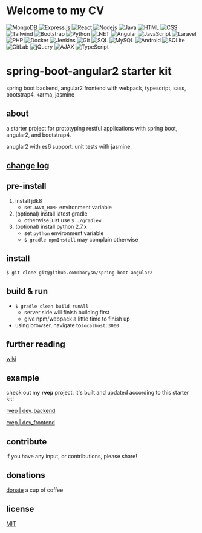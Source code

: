 # Welcome to my CV
![MongoDB](https://img.shields.io/badge/-MongoDB-black?style=flat-square&logo=mongodb)
![Express.js](https://img.shields.io/badge/-Express.js-black?style=flat-square&logo=express)
![React](https://img.shields.io/badge/-React-black?style=flat-square&logo=react)
![Nodejs](https://img.shields.io/badge/-Nodejs-black?style=flat-square&logo=Node.js)
![Java](https://img.shields.io/badge/-Java-black?style=flat-square&logo=java)
![HTML](https://img.shields.io/badge/-HTML-black?style=flat-square&logo=html5)
![CSS](https://img.shields.io/badge/-CSS-black?style=flat-square&logo=css3)
![Tailwind](https://img.shields.io/badge/-Tailwind-black?style=flat-square&logo=tailwind-css)
![Bootstrap](https://img.shields.io/badge/-Bootstrap-black?style=flat-square&logo=bootstrap)
![Python](https://img.shields.io/badge/-Python-black?style=flat-square&logo=python)
![.NET](https://img.shields.io/badge/-.NET-black?style=flat-square&logo=.net)
![Angular](https://img.shields.io/badge/-Angular-black?style=flat-square&logo=angular)
![JavaScript](https://img.shields.io/badge/-JavaScript-black?style=flat-square&logo=javascript)
![Laravel](https://img.shields.io/badge/-Laravel-black?style=flat-square&logo=laravel)
![PHP](https://img.shields.io/badge/-PHP-black?style=flat-square&logo=php)
![Docker](https://img.shields.io/badge/-Docker-black?style=flat-square&logo=docker)
![Jenkins](https://img.shields.io/badge/-Jenkins-black?style=flat-square&logo=jenkins)
![Git](https://img.shields.io/badge/-Git-black?style=flat-square&logo=git)
![SQL](https://img.shields.io/badge/-SQL-black?style=flat-square&logo=sql)
![MySQL](https://img.shields.io/badge/-MySQL-black?style=flat-square&logo=mysql)
![Android](https://img.shields.io/badge/-Android-black?style=flat-square&logo=android)
![SQLite](https://img.shields.io/badge/-SQLite-black?style=flat-square&logo=sqlite)
![GitLab](https://img.shields.io/badge/-GitLab-black?style=flat-square&logo=gitlab)
![jQuery](https://img.shields.io/badge/-jQuery-black?style=flat-square&logo=jquery)
![AJAX](https://img.shields.io/badge/-AJAX-black?style=flat-square&logo=ajax)
![TypeScript](https://img.shields.io/badge/-TypeScript-black?style=flat-square&logo=typescript)


# spring-boot-angular2 starter kit

spring boot backend, angular2 frontend with webpack, typescript, sass, bootstrap4, karma, jasmine

## about

a starter project for prototyping restful applications with spring boot, angular2, and bootstrap4.

anuglar2 with es6 support. unit tests with jasmine.

## [change log](https://github.com/borysn/spring-boot-angular2/blob/master/CHANGELOG.md)

## pre-install

1. install jdk8
    - set `JAVA_HOME` environment variable
1. (optional) install latest gradle
    - otherwise just use `$ ./gradlew`
1. (optional) install python 2.7.x
    - set `python` environment variable
    - `$ gradle npmInstall` may complain otherwise

## install

`$ git clone git@github.com:borysn/spring-boot-angular2`

## build & run

* `$ gradle clean build runAll`
    - server side will finish building first
    - give npm/webpack a little time to finish up
* using browser, navigate to`localhost:3000`

## further reading

[wiki](https://github.com/borysn/spring-boot-angular2/wiki)

## example

check out my **rvep** project. it's built and updated according to this starter kit!

[rvep | dev_backend](https://github.com/rvep/dev_backend)

[rvep | dev_frontend](https://github.com/rvep/dev_frontend)

## contribute

if you have any input, or contributions, please share!

## donations
[donate](https://www.paypal.me/BorysNiewiadomski) a cup of coffee

## license
[MIT](/LICENSE)
